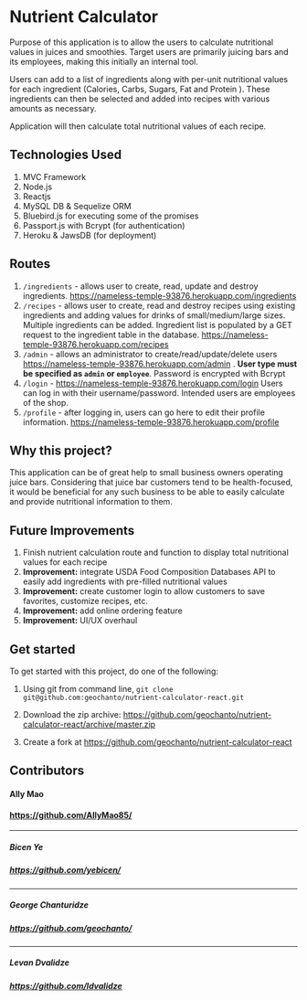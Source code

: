 

# Nutrient Calculator
Purpose of this application is to allow the users to calculate nutritional values in juices and smoothies.
Target users are primarily juicing bars and its employees, making this initially an internal tool.

Users can add to a list of ingredients along with per-unit nutritional values for each ingredient (Calories, Carbs, Sugars, Fat and Protein ). These ingredients can then be selected and added into recipes with various amounts as necessary. 

Application will then calculate total nutritional values of each recipe.

## Technologies Used
1. MVC Framework
2. Node.js
3. Reactjs
4. MySQL DB & Sequelize ORM
5. Bluebird.js for executing some of the promises
6. Passport.js with Bcrypt (for authentication)
7. Heroku & JawsDB (for deployment)

## Routes
1. `/ingredients` - allows user to create, read, update and destroy ingredients. https://nameless-temple-93876.herokuapp.com/ingredients
2. `/recipes` - allows user to create, read and destroy recipes using existing ingredients and adding values for drinks of small/medium/large sizes. Multiple ingredients can be added. Ingredient list is populated by a GET request to the ingredient table in the database. https://nameless-temple-93876.herokuapp.com/recipes
3. `/admin` - allows an administrator to create/read/update/delete users https://nameless-temple-93876.herokuapp.com/admin . **User type must be specified as `admin` or `employee`**. Password is encrypted with Bcrypt
4. `/login` - https://nameless-temple-93876.herokuapp.com/login Users can log in with their username/password. Intended users are employees of the shop.
5. `/profile` - after logging in, users can go here to edit their profile information. https://nameless-temple-93876.herokuapp.com/profile

## Why this project?
This application can be of great help to small business owners operating juice bars. Considering that juice bar customers tend to be health-focused, it would be beneficial for any such business to be able to easily calculate and provide nutritional information to them.

## Future Improvements
1. Finish nutrient calculation route and function to display total nutritional values for each recipe
2. **Improvement:** integrate USDA Food Composition Databases API to easily add ingredients with pre-filled nutritional values
3. **Improvement:** create customer login to allow customers to save favorites, customize recipes, etc.
4. **Improvement:** add online ordering feature
5. **Improvement:** UI/UX overhaul

## Get started
To get started with this project, do one of the following:

1. Using git from command line, `git clone git@github.com:geochanto/nutrient-calculator-react.git` 

2. Download the zip archive: https://github.com/geochanto/nutrient-calculator-react/archive/master.zip

3. Create a fork at https://github.com/geochanto/nutrient-calculator-react

## Contributors
#### Ally Mao
#### https://github.com/AllyMao85/
---
##### Bicen Ye
##### https://github.com/yebicen/
---
##### George Chanturidze
##### https://github.com/geochanto/
---
##### Levan Dvalidze
##### https://github.com/ldvalidze
